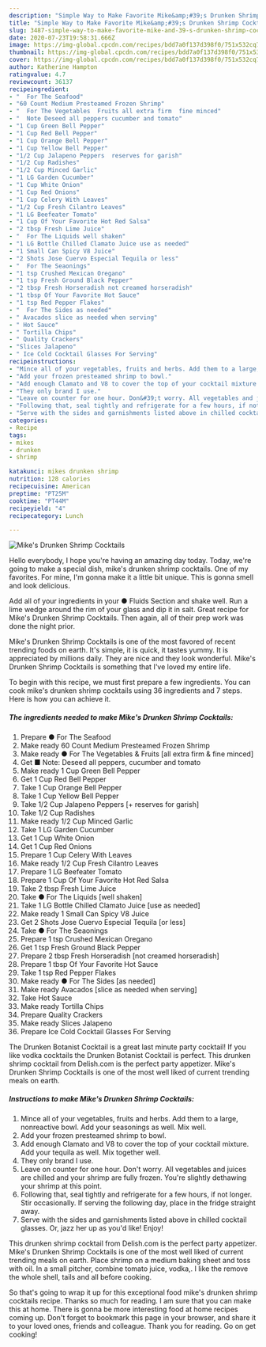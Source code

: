 ```yaml
---
description: "Simple Way to Make Favorite Mike&amp;#39;s Drunken Shrimp Cocktails"
title: "Simple Way to Make Favorite Mike&amp;#39;s Drunken Shrimp Cocktails"
slug: 3487-simple-way-to-make-favorite-mike-and-39-s-drunken-shrimp-cocktails
date: 2020-07-23T19:58:31.666Z
image: https://img-global.cpcdn.com/recipes/bdd7a0f137d398f0/751x532cq70/mikes-drunken-shrimp-cocktails-recipe-main-photo.jpg
thumbnail: https://img-global.cpcdn.com/recipes/bdd7a0f137d398f0/751x532cq70/mikes-drunken-shrimp-cocktails-recipe-main-photo.jpg
cover: https://img-global.cpcdn.com/recipes/bdd7a0f137d398f0/751x532cq70/mikes-drunken-shrimp-cocktails-recipe-main-photo.jpg
author: Katherine Hampton
ratingvalue: 4.7
reviewcount: 36137
recipeingredient:
- "  For The Seafood"
- "60 Count Medium Presteamed Frozen Shrimp"
- "  For The Vegetables  Fruits all extra firm  fine minced"
- "  Note Deseed all peppers cucumber and tomato"
- "1 Cup Green Bell Pepper"
- "1 Cup Red Bell Pepper"
- "1 Cup Orange Bell Pepper"
- "1 Cup Yellow Bell Pepper"
- "1/2 Cup Jalapeno Peppers  reserves for garish"
- "1/2 Cup Radishes"
- "1/2 Cup Minced Garlic"
- "1 LG Garden Cucumber"
- "1 Cup White Onion"
- "1 Cup Red Onions"
- "1 Cup Celery With Leaves"
- "1/2 Cup Fresh Cilantro Leaves"
- "1 LG Beefeater Tomato"
- "1 Cup Of Your Favorite Hot Red Salsa"
- "2 tbsp Fresh Lime Juice"
- "  For The Liquids well shaken"
- "1 LG Bottle Chilled Clamato Juice use as needed"
- "1 Small Can Spicy V8 Juice"
- "2 Shots Jose Cuervo Especial Tequila or less"
- "  For The Seaonings"
- "1 tsp Crushed Mexican Oregano"
- "1 tsp Fresh Ground Black Pepper"
- "2 tbsp Fresh Horseradish not creamed horseradish"
- "1 tbsp Of Your Favorite Hot Sauce"
- "1 tsp Red Pepper Flakes"
- "  For The Sides as needed"
- " Avacados slice as needed when serving"
- " Hot Sauce"
- " Tortilla Chips"
- " Quality Crackers"
- "Slices Jalapeno"
- " Ice Cold Cocktail Glasses For Serving"
recipeinstructions:
- "Mince all of your vegetables, fruits and herbs. Add them to a large, nonreactive bowl. Add your seasonings as well. Mix well."
- "Add your frozen presteamed shrimp to bowl."
- "Add enough Clamato and V8 to cover the top of your cocktail mixture. Add your tequila as well. Mix together well."
- "They only brand I use."
- "Leave on counter for one hour. Don&#39;t worry. All vegetables and juices are chilled and your shrimp are fully frozen. You&#39;re slightly dethawing your shrimp at this point."
- "Following that, seal tightly and refrigerate for a few hours, if not longer. Stir occasionally. If serving the following day, place in the fridge straight away."
- "Serve with the sides and garnishments listed above in chilled cocktail glasses. Or, jazz her up as you&#39;d like! Enjoy!"
categories:
- Recipe
tags:
- mikes
- drunken
- shrimp

katakunci: mikes drunken shrimp 
nutrition: 128 calories
recipecuisine: American
preptime: "PT25M"
cooktime: "PT44M"
recipeyield: "4"
recipecategory: Lunch

---
```



![Mike&#39;s Drunken Shrimp Cocktails](https://img-global.cpcdn.com/recipes/bdd7a0f137d398f0/751x532cq70/mikes-drunken-shrimp-cocktails-recipe-main-photo.jpg)

Hello everybody, I hope you're having an amazing day today. Today, we're going to make a special dish, mike&#39;s drunken shrimp cocktails. One of my favorites. For mine, I'm gonna make it a little bit unique. This is gonna smell and look delicious.

Add all of your ingredients in your ● Fluids Section and shake well. Run a lime wedge around the rim of your glass and dip it in salt. Great recipe for Mike&#39;s Drunken Shrimp Cocktails. Then again, all of their prep work was done the night prior.

Mike&#39;s Drunken Shrimp Cocktails is one of the most favored of recent trending foods on earth. It's simple, it is quick, it tastes yummy. It is appreciated by millions daily. They are nice and they look wonderful. Mike&#39;s Drunken Shrimp Cocktails is something that I've loved my entire life.


To begin with this recipe, we must first prepare a few ingredients. You can cook mike&#39;s drunken shrimp cocktails using 36 ingredients and 7 steps. Here is how you can achieve it.

<!--inarticleads1-->

##### The ingredients needed to make Mike&#39;s Drunken Shrimp Cocktails:

1. Prepare  ● For The Seafood
1. Make ready 60 Count Medium Presteamed Frozen Shrimp
1. Make ready  ● For The Vegetables &amp; Fruits [all extra firm &amp; fine minced]
1. Get  ■ Note: Deseed all peppers, cucumber and tomato
1. Make ready 1 Cup Green Bell Pepper
1. Get 1 Cup Red Bell Pepper
1. Take 1 Cup Orange Bell Pepper
1. Take 1 Cup Yellow Bell Pepper
1. Take 1/2 Cup Jalapeno Peppers [+ reserves for garish]
1. Take 1/2 Cup Radishes
1. Make ready 1/2 Cup Minced Garlic
1. Take 1 LG Garden Cucumber
1. Get 1 Cup White Onion
1. Get 1 Cup Red Onions
1. Prepare 1 Cup Celery With Leaves
1. Make ready 1/2 Cup Fresh Cilantro Leaves
1. Prepare 1 LG Beefeater Tomato
1. Prepare 1 Cup Of Your Favorite Hot Red Salsa
1. Take 2 tbsp Fresh Lime Juice
1. Take  ● For The Liquids [well shaken]
1. Take 1 LG Bottle Chilled Clamato Juice [use as needed]
1. Make ready 1 Small Can Spicy V8 Juice
1. Get 2 Shots Jose Cuervo Especial Tequila [or less]
1. Take  ● For The Seaonings
1. Prepare 1 tsp Crushed Mexican Oregano
1. Get 1 tsp Fresh Ground Black Pepper
1. Prepare 2 tbsp Fresh Horseradish [not creamed horseradish]
1. Prepare 1 tbsp Of Your Favorite Hot Sauce
1. Take 1 tsp Red Pepper Flakes
1. Make ready  ● For The Sides [as needed]
1. Make ready  Avacados [slice as needed when serving]
1. Take  Hot Sauce
1. Make ready  Tortilla Chips
1. Prepare  Quality Crackers
1. Make ready Slices Jalapeno
1. Prepare  Ice Cold Cocktail Glasses For Serving


The Drunken Botanist Cocktail is a great last minute party cocktail! If you like vodka cocktails the Drunken Botanist Cocktail is perfect. This drunken shrimp cocktail from Delish.com is the perfect party appetizer. Mike&#39;s Drunken Shrimp Cocktails is one of the most well liked of current trending meals on earth. 

<!--inarticleads2-->

##### Instructions to make Mike&#39;s Drunken Shrimp Cocktails:

1. Mince all of your vegetables, fruits and herbs. Add them to a large, nonreactive bowl. Add your seasonings as well. Mix well.
1. Add your frozen presteamed shrimp to bowl.
1. Add enough Clamato and V8 to cover the top of your cocktail mixture. Add your tequila as well. Mix together well.
1. They only brand I use.
1. Leave on counter for one hour. Don&#39;t worry. All vegetables and juices are chilled and your shrimp are fully frozen. You&#39;re slightly dethawing your shrimp at this point.
1. Following that, seal tightly and refrigerate for a few hours, if not longer. Stir occasionally. If serving the following day, place in the fridge straight away.
1. Serve with the sides and garnishments listed above in chilled cocktail glasses. Or, jazz her up as you&#39;d like! Enjoy!


This drunken shrimp cocktail from Delish.com is the perfect party appetizer. Mike&#39;s Drunken Shrimp Cocktails is one of the most well liked of current trending meals on earth. Place shrimp on a medium baking sheet and toss with oil. In a small pitcher, combine tomato juice, vodka,. I like the remove the whole shell, tails and all before cooking. 

So that's going to wrap it up for this exceptional food mike&#39;s drunken shrimp cocktails recipe. Thanks so much for reading. I am sure that you can make this at home. There is gonna be more interesting food at home recipes coming up. Don't forget to bookmark this page in your browser, and share it to your loved ones, friends and colleague. Thank you for reading. Go on get cooking!
